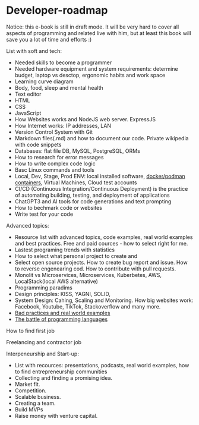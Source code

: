 # Developer-roadmap

Notice: this e-book is still in draft mode. It will be very hard to cover all aspects of programming and related live with him, but at least this book will save you a lot of time and efforts :)


List with soft and tech:
- Needed skills to become a programmer
- Needed hardware equipment and system requirements: determine budget, laptop vs desctop, ergonomic habits and work space
- Learning curve diagram
- Body, food, sleep and mental health
- Text editor
- HTML
- CSS
- JavaScript
- How Websites works and NodeJS web server. ExpressJS
- How Internet works: IP addresses, LAN
- Version Control System with Git
- Markdown files(.md) and how to document our code. Private wikipedia with code snippets
- Databases: flat file  DB, MySQL, PostgreSQL, ORMs
- How to research for error messages
- How to write complex code logic
- Basc Linux commands and tools
- Local, Dev, Stage, Prod ENV: local installed software, [docker/podman containers](docker-podman-containers.md), Virtual Machines, Cloud test accounts
- CI/CD (Continuous Integration/Continuous Deployment) is the practice of automating building, testing, and deployment of applications
- ChatGPT3 and AI tools for code generations and text prompting
- How to bechmark code or websites
- Write test for your code

Advanced topics:
- Resource list with advanced topics, code examples, real world examples and best practices. Free and paid cources - how to select right for me.
- Lastest programing trends with statistics
- How to select what personal project to create and 
- Select open source projects. How to create bug report and issue. How to reverse engenearing cod. How to contribute with pull requests.
- Monolit vs Microservices, Microservices, Kuberbetes, AWS, LocalStack(local AWS alternative)
- Programming paradims
- Design principles: KISS, YAGNI, SOLID,
- System Design: Cahing, Scaling and Monitoring. How big websites work: Facebook, Youtube, TikTok, Stackoverflow and many more.
- [Bad practices and real world examples](Bad-practices-and-real-world-examples.md)
- [The battle of programming languages](the-battle-of-programming-languages.md)


How to find first job

Freelancing and contractor job

Interpeneurship and Start-up:
- List with recources: presentations, podcasts, real world examples, how to find entrepreneurship communities
- Collecting and finding a promising idea.
- Market fit.
- Competition.
- Scalable business.
- Creating a team.
- Build MVPs
- Raise money with venture capital.
